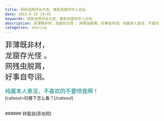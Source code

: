 ```yaml
---
title: 祝菲龙网开业大吉，做有态度的华人论坛
date: 2013-6-15 19:45
keywords: 祝菲龙网开业大吉，做有态度的华人论坛
description: 菲薄既非材，龙窟存光怪 。网残虫脱罥，好事自夸诩。纯属本人意淫，不喜欢的不要喷我啊！[catsoul=8]楼下怎么看？[/catsoul]
categories: sharing
---
```

<td class="t_f" id="postmessage_2937">

<font size="5">菲薄既非材，</font><br/>
<font size="5">龙窟存光怪 。</font><br/>
<font size="5">网残虫脱罥，</font><br/>
<font size="5">好事自夸诩。</font><br/>
<br/>
<font size="4"><font color="#008080">纯属本人意淫，不喜欢的不要喷我啊！</font></font><br/>
[catsoul=8]楼下怎么看？[/catsoul]<br/>
<br/>
</td>
###### 转载自[菲龙网]